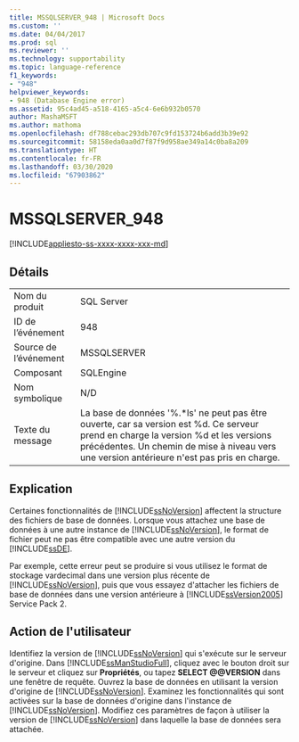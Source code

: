 ```yaml
---
title: MSSQLSERVER_948 | Microsoft Docs
ms.custom: ''
ms.date: 04/04/2017
ms.prod: sql
ms.reviewer: ''
ms.technology: supportability
ms.topic: language-reference
f1_keywords:
- "948"
helpviewer_keywords:
- 948 (Database Engine error)
ms.assetid: 95c4ad45-a518-4165-a5c4-6e6b932b0570
author: MashaMSFT
ms.author: mathoma
ms.openlocfilehash: df788cebac293db707c9fd153724b6add3b39e92
ms.sourcegitcommit: 58158eda0aa0d7f87f9d958ae349a14c0ba8a209
ms.translationtype: HT
ms.contentlocale: fr-FR
ms.lasthandoff: 03/30/2020
ms.locfileid: "67903862"
---
```

# <a name="mssqlserver_948"></a>MSSQLSERVER_948
[!INCLUDE[appliesto-ss-xxxx-xxxx-xxx-md](../../includes/appliesto-ss-xxxx-xxxx-xxx-md.md)]
  
## <a name="details"></a>Détails  
  
|||  
|-|-|  
|Nom du produit|SQL Server|  
|ID de l’événement|948|  
|Source de l’événement|MSSQLSERVER|  
|Composant|SQLEngine|  
|Nom symbolique|N/D|  
|Texte du message|La base de données '%.*ls' ne peut pas être ouverte, car sa version est %d. Ce serveur prend en charge la version %d et les versions précédentes. Un chemin de mise à niveau vers une version antérieure n'est pas pris en charge.|  
  
## <a name="explanation"></a>Explication  
Certaines fonctionnalités de [!INCLUDE[ssNoVersion](../../includes/ssnoversion-md.md)] affectent la structure des fichiers de base de données. Lorsque vous attachez une base de données à une autre instance de [!INCLUDE[ssNoVersion](../../includes/ssnoversion-md.md)], le format de fichier peut ne pas être compatible avec une autre version du [!INCLUDE[ssDE](../../includes/ssde-md.md)].  
  
Par exemple, cette erreur peut se produire si vous utilisez le format de stockage vardecimal dans une version plus récente de [!INCLUDE[ssNoVersion](../../includes/ssnoversion-md.md)], puis que vous essayez d'attacher les fichiers de base de données dans une version antérieure à [!INCLUDE[ssVersion2005](../../includes/ssversion2005-md.md)] Service Pack 2.  
  
## <a name="user-action"></a>Action de l'utilisateur  
Identifiez la version de [!INCLUDE[ssNoVersion](../../includes/ssnoversion-md.md)] qui s'exécute sur le serveur d'origine. Dans [!INCLUDE[ssManStudioFull](../../includes/ssmanstudiofull-md.md)], cliquez avec le bouton droit sur le serveur et cliquez sur **Propriétés**, ou tapez **SELECT @@VERSION** dans une fenêtre de requête. Ouvrez la base de données en utilisant la version d'origine de [!INCLUDE[ssNoVersion](../../includes/ssnoversion-md.md)]. Examinez les fonctionnalités qui sont activées sur la base de données d'origine dans l'instance de [!INCLUDE[ssNoVersion](../../includes/ssnoversion-md.md)]. Modifiez ces paramètres de façon à utiliser la version de [!INCLUDE[ssNoVersion](../../includes/ssnoversion-md.md)] dans laquelle la base de données sera attachée.  
  
